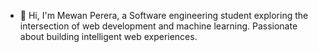 - 👋 Hi, I'm Mewan Perera, a Software engineering student exploring the intersection of web development and machine learning.  Passionate about building intelligent web experiences. 

<!---
MewanPerera2001/MewanPerera2001 is a ✨ special ✨ repository because its `README.md` (this file) appears on your GitHub profile.
You can click the Preview link to take a look at your changes.
--->
